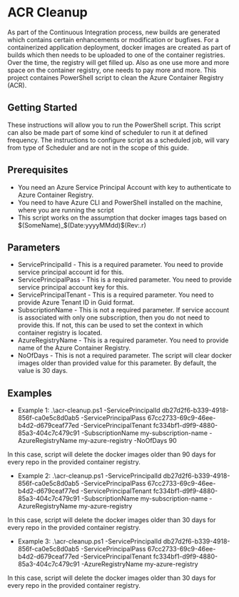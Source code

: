 # ACR Cleanup
As part of the Continuous Integration process, new builds are generated which contains certain enhancements or modification or bugfixes. For a containerized application deployment, docker images are created as part of builds which then needs to be uploaded to one of the container registries. Over the time, the registry will get filled up. Also as one use more and more space on the container registry, one needs to pay more and more. This project containes PowerShell script to clean the Azure Container Registry (ACR).

## Getting Started
These instructions will allow you to run the PowerShell script. This script can also be made part of some kind of scheduler to run it at defined frequency. The instructions to configure script as a scheduled job, will vary from type of Scheduler and are not in the scope of this guide. 

## Prerequisites
* You need an Azure Service Principal Account with key to authenticate to Azure Container Registry.
* You need to have Azure CLI and PowerShell installed on the machine, where you are running the script
* This script works on the assumption that docker images tags based on $(SomeName)_$(Date:yyyyMMdd)$(Rev:.r)  

## Parameters
* ServicePrincipalId - This is a required parameter. You need to provide service principal account id for this.
* ServicePrincipalPass - This is a required parameter. You need to provide service principal account key for this.
* ServicePrincipalTenant - This is a required parameter. You need to provide Azure Tenant ID in Guid format.
* SubscriptionName - This is not a required parameter. If service account is associated with only one subscription, then you do not need to provide this. If not, this can be used to set the context in which container registry is located.
* AzureRegistryName - This is a required parameter. You need to provide name of the Azure Container Registry.
* NoOfDays - This is not a required parameter. The script will clear docker images older than provided value for this parameter. By default, the value is 30 days.

## Examples
* Example 1:
.\acr-cleanup.ps1 -ServicePrincipalId db27d2f6-b339-4918-856f-ca0e5c8d0ab5 -ServicePrincipalPass 67cc2733-69c9-46ee-b4d2-d679ceaf77ed -ServicePrincipalTenant fc334bf1-d9f9-4880-85a3-404c7c479c91 -SubscriptionName my-subscription-name -AzureRegistryName my-azure-registry -NoOfDays 90

In this case, script will delete the docker images older than 90 days for every repo in the provided container registry.

* Example 2:
.\acr-cleanup.ps1 -ServicePrincipalId db27d2f6-b339-4918-856f-ca0e5c8d0ab5 -ServicePrincipalPass 67cc2733-69c9-46ee-b4d2-d679ceaf77ed -ServicePrincipalTenant fc334bf1-d9f9-4880-85a3-404c7c479c91 -SubscriptionName my-subscription-name -AzureRegistryName my-azure-registry

In this case, script will delete the docker images older than 30 days for every repo in the provided container registry.

* Example 3:
.\acr-cleanup.ps1 -ServicePrincipalId db27d2f6-b339-4918-856f-ca0e5c8d0ab5 -ServicePrincipalPass 67cc2733-69c9-46ee-b4d2-d679ceaf77ed -ServicePrincipalTenant fc334bf1-d9f9-4880-85a3-404c7c479c91 -AzureRegistryName my-azure-registry

In this case, script will delete the docker images older than 30 days for every repo in the provided container registry.
